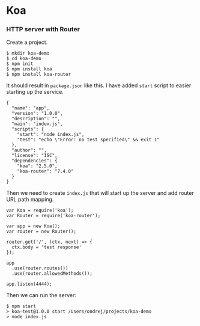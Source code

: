 # Koa

### HTTP server with Router

Create a project. 

```
$ mkdir koa-demo
$ cd koa-demo
$ npm init
$ npm install koa
$ npm install koa-router
```

It should result in `package.json` like this. I have added `start` script to easier starting up the service.

```
{
  "name": "app",
  "version": "1.0.0",
  "description": "",
  "main": "index.js",
  "scripts": {
    "start": "node index.js",
    "test": "echo \"Error: no test specified\" && exit 1"
  },
  "author": "",
  "license": "ISC",
  "dependencies": {
    "koa": "2.5.0",
    "koa-router": "7.4.0"
  }
}
```

Then we need to create `index.js` that will start up the server and add router URL path mapping. 

```
var Koa = require('koa');
var Router = require('koa-router');

var app = new Koa();
var router = new Router();

router.get('/', (ctx, next) => {
  ctx.body = 'test response'
});

app
  .use(router.routes())
  .use(router.allowedMethods());

app.listen(4444);
```

Then we can run the server: 

```
$ npm start
> koa-test@1.0.0 start /Users/ondrej/projects/koa-demo
> node index.js
```



